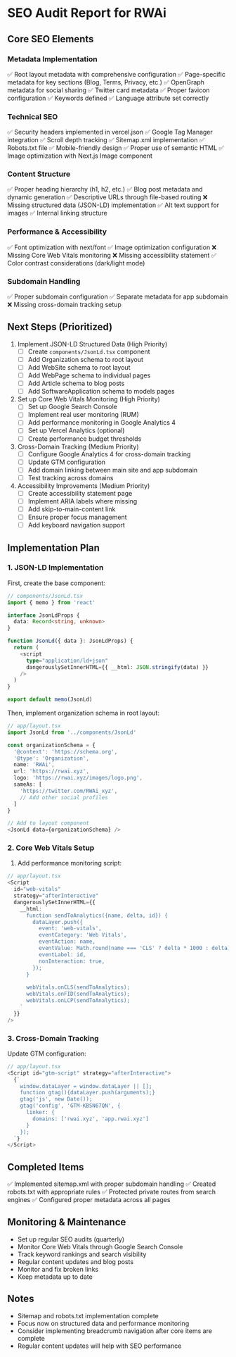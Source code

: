 # SEO Audit Report for RWAi

## Core SEO Elements

### Metadata Implementation
✅ Root layout metadata with comprehensive configuration
✅ Page-specific metadata for key sections (Blog, Terms, Privacy, etc.)
✅ OpenGraph metadata for social sharing
✅ Twitter card metadata
✅ Proper favicon configuration
✅ Keywords defined
✅ Language attribute set correctly

### Technical SEO
✅ Security headers implemented in vercel.json
✅ Google Tag Manager integration
✅ Scroll depth tracking
✅ Sitemap.xml implementation
✅ Robots.txt file
✅ Mobile-friendly design
✅ Proper use of semantic HTML
✅ Image optimization with Next.js Image component

### Content Structure
✅ Proper heading hierarchy (h1, h2, etc.)
✅ Blog post metadata and dynamic generation
✅ Descriptive URLs through file-based routing
❌ Missing structured data (JSON-LD) implementation
✅ Alt text support for images
✅ Internal linking structure

### Performance & Accessibility
✅ Font optimization with next/font
✅ Image optimization configuration
❌ Missing Core Web Vitals monitoring
❌ Missing accessibility statement
✅ Color contrast considerations (dark/light mode)

### Subdomain Handling
✅ Proper subdomain configuration
✅ Separate metadata for app subdomain
❌ Missing cross-domain tracking setup

## Next Steps (Prioritized)

1. Implement JSON-LD Structured Data (High Priority)
   - [ ] Create `components/JsonLd.tsx` component
   - [ ] Add Organization schema to root layout
   - [ ] Add WebSite schema to root layout
   - [ ] Add WebPage schema to individual pages
   - [ ] Add Article schema to blog posts
   - [ ] Add SoftwareApplication schema to models pages

2. Set up Core Web Vitals Monitoring (High Priority)
   - [ ] Set up Google Search Console
   - [ ] Implement real user monitoring (RUM)
   - [ ] Add performance monitoring in Google Analytics 4
   - [ ] Set up Vercel Analytics (optional)
   - [ ] Create performance budget thresholds

3. Cross-Domain Tracking (Medium Priority)
   - [ ] Configure Google Analytics 4 for cross-domain tracking
   - [ ] Update GTM configuration
   - [ ] Add domain linking between main site and app subdomain
   - [ ] Test tracking across domains

4. Accessibility Improvements (Medium Priority)
   - [ ] Create accessibility statement page
   - [ ] Implement ARIA labels where missing
   - [ ] Add skip-to-main-content link
   - [ ] Ensure proper focus management
   - [ ] Add keyboard navigation support

## Implementation Plan

### 1. JSON-LD Implementation

First, create the base component:

```typescript
// components/JsonLd.tsx
import { memo } from 'react'

interface JsonLdProps {
  data: Record<string, unknown>
}

function JsonLd({ data }: JsonLdProps) {
  return (
    <script
      type="application/ld+json"
      dangerouslySetInnerHTML={{ __html: JSON.stringify(data) }}
    />
  )
}

export default memo(JsonLd)
```

Then, implement organization schema in root layout:

```typescript
// app/layout.tsx
import JsonLd from '../components/JsonLd'

const organizationSchema = {
  '@context': 'https://schema.org',
  '@type': 'Organization',
  name: 'RWAi',
  url: 'https://rwai.xyz',
  logo: 'https://rwai.xyz/images/logo.png',
  sameAs: [
    'https://twitter.com/RWAi_xyz',
    // Add other social profiles
  ]
}

// Add to layout component
<JsonLd data={organizationSchema} />
```

### 2. Core Web Vitals Setup

1. Add performance monitoring script:
```typescript
// app/layout.tsx
<Script
  id="web-vitals"
  strategy="afterInteractive"
  dangerouslySetInnerHTML={{
    __html: `
      function sendToAnalytics({name, delta, id}) {
        dataLayer.push({
          event: 'web-vitals',
          eventCategory: 'Web Vitals',
          eventAction: name,
          eventValue: Math.round(name === 'CLS' ? delta * 1000 : delta),
          eventLabel: id,
          nonInteraction: true,
        });
      }
      
      webVitals.onCLS(sendToAnalytics);
      webVitals.onFID(sendToAnalytics);
      webVitals.onLCP(sendToAnalytics);
    `
  }}
/>
```

### 3. Cross-Domain Tracking

Update GTM configuration:
```typescript
// app/layout.tsx
<Script id="gtm-script" strategy="afterInteractive">
  {`
    window.dataLayer = window.dataLayer || [];
    function gtag(){dataLayer.push(arguments);}
    gtag('js', new Date());
    gtag('config', 'GTM-KBSN67QN', {
      linker: {
        domains: ['rwai.xyz', 'app.rwai.xyz']
      }
    });
  `}
</Script>
```

## Completed Items
✅ Implemented sitemap.xml with proper subdomain handling
✅ Created robots.txt with appropriate rules
✅ Protected private routes from search engines
✅ Configured proper metadata across all pages

## Monitoring & Maintenance

- Set up regular SEO audits (quarterly)
- Monitor Core Web Vitals through Google Search Console
- Track keyword rankings and search visibility
- Regular content updates and blog posts
- Monitor and fix broken links
- Keep metadata up to date

## Notes

- Sitemap and robots.txt implementation complete
- Focus now on structured data and performance monitoring
- Consider implementing breadcrumb navigation after core items are complete
- Regular content updates will help with SEO performance
